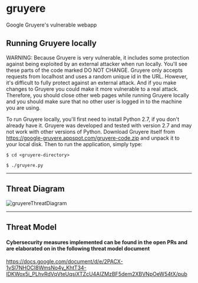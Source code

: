 # gruyere
Google Gruyere's vulnerable webapp

## Running Gruyere locally

WARNING: Because Gruyere is very vulnerable, it includes some protection against being exploited by an external attacker when run locally. You'll see these parts of the code marked DO NOT CHANGE. Gruyere only accepts requests from localhost and uses a random unique id in the URL. However, it's difficult to fully protect against an external attack. And if you make changes to Gruyere you could make it more vulnerable to a real attack. Therefore, you should close other web pages while running Gruyere locally and you should make sure that no other user is logged in to the machine you are using. 

To run Gruyere locally, you'll first need to install Python 2.7, if you don't already have it. Gruyere was developed and tested with version 2.7 and may not work with other versions of Python. Download Gruyere itself from https://google-gruyere.appspot.com/gruyere-code.zip and unpack it to your local disk. Then to run the application, simply type:

``` $ cd <gruyere-directory> ```

``` $ ./gruyere.py ```


---


## Threat Diagram

![gruyereThreatDiagram](https://github.com/KintsugiCode/gruyere/assets/41804800/ecf557da-2f78-4b2a-a3d4-22de115db399)


---


## Threat Model

#### Cybersecurity measures implemented can be found in the open PRs and are elaborated on in the following threat model document

https://docs.google.com/document/d/e/2PACX-1vSl7NHOCI8WmsNo4y_KhtT34-lDKWox5i_PLhvRdVqVteUqsiXTZcU4AIZMzBF5dem2XBVNpOeW54tX/pub

